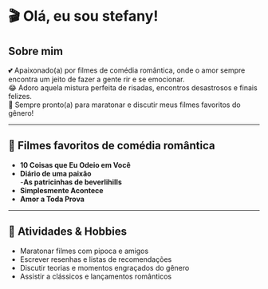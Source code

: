 # 🎬 Olá, eu sou stefany!

## Sobre mim
💕 Apaixonado(a) por filmes de comédia romântica, onde o amor sempre encontra um jeito de fazer a gente rir e se emocionar.  
😂 Adoro aquela mistura perfeita de risadas, encontros desastrosos e finais felizes.  
🍿 Sempre pronto(a) para maratonar e discutir meus filmes favoritos do gênero!

---

## 🎥 Filmes favoritos de comédia romântica
- **10 Coisas que Eu Odeio em Você**  
- **Diário de uma paixão**  
-**As patricinhas de beverlihills**  
- **Simplesmente Acontece**  
- **Amor a Toda Prova**

---

## 🍿 Atividades & Hobbies
- Maratonar filmes com pipoca e amigos  
- Escrever resenhas e listas de recomendações  
- Discutir teorias e momentos engraçados do gênero  
- Assistir a clássicos e lançamentos românticos
